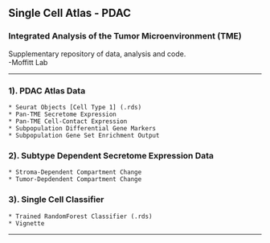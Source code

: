 ## Single Cell Atlas - PDAC 
### Integrated Analysis of the Tumor Microenvironment (TME)
Supplementary repository of data, analysis and code.  
-Moffitt Lab
***
### 1). **PDAC Atlas Data**   
    * Seurat Objects [Cell Type 1] (.rds)
    * Pan-TME Secretome Expression 
    * Pan-TME Cell-Contact Expression     
    * Subpopulation Differential Gene Markers
    * Subpopulation Gene Set Enrichment Output   
     
### 2). **Subtype Dependent Secretome Expression Data**
    * Stroma-Dependent Compartment Change
    * Tumor-Depdendent Compartment Change  


### 3). **Single Cell Classifier**
    * Trained RandomForest Classifier (.rds)    
    * Vignette 
***   
